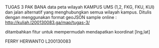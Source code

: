 TUGAS 3 PAK BANA
data peta wilayah KAMPUS UMS (1,2, FKG, FKU, KUI) dan jalan alternatif yang menghubungkan semua wilayah kampus. Ditulis dengan menggunakan format geoJSON 
sample online : http://kuliah.l200130083.ga/map/tugas-3/

ditambahkan fitur untuk mempermudah mendapatkan koordinat [lng,lat]

FERRY HERWANTO
L200130083

